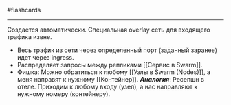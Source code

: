 #flashcards 
***
Создается автоматически. Специальная overlay сеть для входящего трафика извне.
- Весь трафик из сети через определенный порт (заданный заранее) идет через ingress.
- Распределяет запросы между репликами [[Сервис в Swarm]].
- Фишка: Можно обратиться к любому [[Узлы в Swarm (Nodes)]], а меня направят к нужному [[Контейнер]].
***Аналогия***: Ресепшн в отеле. Приходим к любому входу (узел), а нас направляют к нужному номеру (контейнеру).